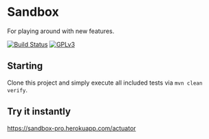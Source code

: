 # Sandbox
For playing around with new features.

[![Build Status](https://travis-ci.org/mle-enso/sandbox.svg?branch=master)](https://travis-ci.org/mle-enso/sandbox)
[![GPLv3](https://img.shields.io/badge/licence-GPLv3-brightgreen.svg)](http://www.gnu.org/licenses/gpl-3.0.html)

## Starting

Clone this project and simply execute all included tests via ```mvn clean verify```.

## Try it instantly

https://sandbox-pro.herokuapp.com/actuator

